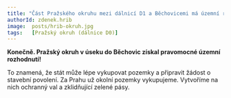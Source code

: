 ```yaml
---
title: "Část Pražského okruhu mezi dálnicí D1 a Běchovicemi má územní rozhodnutí"
authorId: zdenek.hrib
image: 	posts/hrib-okruh.jpg
tags:   [Pražský okruh (dálnice D0)]
---
```


**Konečně. Pražský okruh v úseku do Běchovic získal pravomocné územní rozhodnutí!**

To znamená, že stát může lépe vykupovat pozemky a připravit žádost o stavební povolení. Za Prahu už okolní pozemky vykupujeme. Vytvoříme na nich ochranný val a zklidňující zelené pásy.


